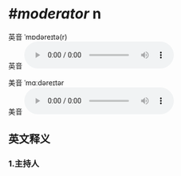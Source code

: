 # ***\#moderator*** n
英音 ˈmɒdəreɪtə(r)  
英音
<audio src="./media/moderator1_AAC.aac" controls="controls"></audio>

美音 ˈmɑːdəreɪtər  
美音
<audio src="./media/moderator2_AAC.aac" controls="controls"></audio>



  

英文释义
---
### 1.**主持人**  


